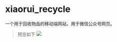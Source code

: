 # xiaorui_recycle
一个用于回收物品的移动端网站，用于微信公众号网页。
> 预览如下
![](http://okyt8u5sk.bkt.clouddn.com/xiaorui_mockup_small.jpg)
